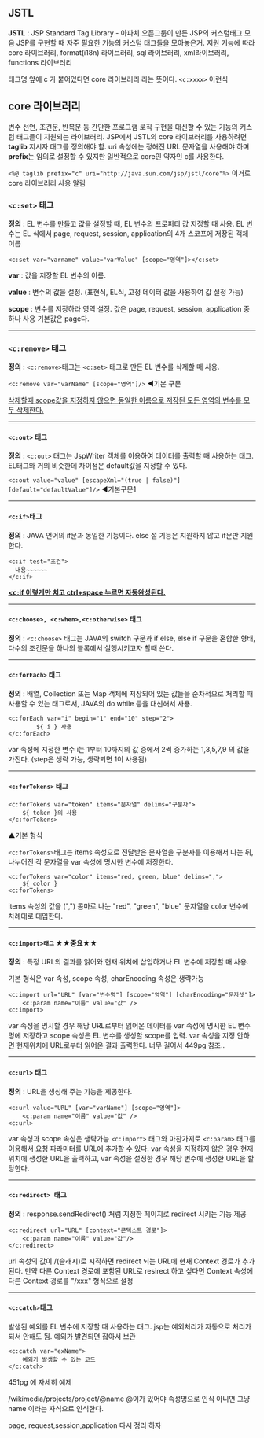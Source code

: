 ## JSTL 
 
**JSTL** : JSP Standard Tag Library - 아파치 오픈그룹이 만든 JSP의 커스텀태그 모음                                                                              JSP를 구현할 때 자주 필요한 기능의 커스텀 태그들을 모아놓은거. 지원 기능에 따라 core 라이브러리, format(i18n) 라이브러리, sql 라이브러리, xml라이브러리, functions 라이브러리

태그명 앞에 c 가 붙어있다면 core 라이브러리 라는 뜻이다.  `<c:xxxx>` 이런식

## core 라이브러리

변수 선언, 조건문, 반복문 등 간단한 프로그램 로직 구현을 대신할 수 있는 기능의 커스텀 태그들이 지원되는 라이브러리. JSP에서 JSTL의 core 라이브러리를 사용하려면 **taglib** 지시자 태그를 정의해야 함. uri 속성에는 정해진 URL 문자열을 사용해야 하며 **prefix**는 임의로 설정할 수 있지만 일반적으로 core인 약자인 c를 사용한다. 

`<%@ taglib prefix="c" uri="http://java.sun.com/jsp/jstl/core"%>` 이거로 core 라이브러리 사용 알림

### `<c:set>` 태그

**정의** : EL 변수를 만들고 값을 설정할 때, EL 변수의 프로퍼티 값 지정할 때 사용. EL 변수는 EL 식에서 page, request, session, application의 4개 스코프에 저장된 객체 이름 

`<c:set var="varname" value="varValue" [scope="영역"]></c:set>` 

**var** : 값을 저장할 EL 변수의 이름.

**value** : 변수의 값을 설정. (표현식, EL식, 고정 데이터 값을 사용하여 값 설정 가능)

**scope** : 변수를 저장하라 영역 설정. 값은 page, request, session, application 중 하나 사용 기본값은 page다.

------

### `<c:remove>` 태그

**정의** : `<c:remove>`태그는  `<c:set>` 태그로 만든 EL 변수를 삭제할 때 사용.

`<c:remove var="varName" [scope="영역"]/>`  ◀기본 구문

<u>삭제할때 scope값을 지정하지 않으면 동일한 이름으로 저장된 모든 영역의 변수를 모두 삭제한다.</u>

-------

#### `<c:out>` 태그

**정의** : `<c:out>` 태그는 JspWriter 객체를 이용하여 데이터를 출력할 때 사용하는 태그. EL태그와 거의 비슷한데 차이점은 default값을 지정할 수 있다. 

`<c:out value="value" [escapeXml="(true | false)"] [default="defaultValue"]/>` ◀기본구문1

-----

#### `<c:if>`태그

**정의** : JAVA 언어의 if문과 동일한 기능이다. else 절 기능은 지원하지 않고 if문만 지원한다. 

```
<c:if test="조건">
  내용~~~~~~
</c:if>				
```

**<u><c:if  이렇게만 치고 ctrl+space 누르면 자동완성된다.</u>**

-------

#### `<c:choose>, <c:when>,<c:otherwise>` 태그

**정의** : `<c:choose>` 태그는 JAVA의 switch 구문과 if else, else if 구문을 혼합한 형태, 다수의 조건문을 하나의 블록에서 실행시키고자 할때 쓴다.

---

#### `<c:forEach>` 태그

**정의** : 배열, Collection 또는 Map 객체에 저장되어 있는 값들을 순차적으로 처리할 때 사용할  수 있는 태그로서, JAVA의 do while 등을 대신해서 사용.

```
<c:forEach var="i" begin="1" end="10" step="2">
		${ i } 사용
</c:forEach>
```

var 속성에 지정한 변수 i는 1부터 10까지의 값 중에서 2씩 증가하는 1,3,5,7,9 의 값을 가진다. (step은 생략 가능, 생략되면 1이 사용됨)

-------------

#### `<c:forTokens>` 태그

```
<c:forTokens var="token" items="문자열" delims="구분자">
	${ token }의 사용
</c:forTokens>
```

▲기본 형식

`<c:forTokens>`태그는 items 속성으로 전달받은 문자열을 구분자를 이용해서 나눈 뒤, 나누어진 각 문자열을 var 속성에 명시한 변수에 저장한다. 

```
<c:forTokens var="color" items="red, green, blue" delims=",">
	${ color }
<c:forTokens>
```

items 속성의 값을 (",") 콤마로 나눈 "red", "green", "blue" 문자열을 color 변수에 차례대로 대입한다.

------

#### `<c:import>태그` ★★중요★★                                                      

**정의** : 특정 URL의 결과를 읽어와 현재 위치에 삽입하거나 EL 변수에 저장할 때 사용.

기본 형식은 var 속성, scope 속성, charEncoding 속성은 생략가능 

``` 
<c:import url="URL" [var="변수명"] [scope="영역"] [charEncoding="문자셋"]>
	<c:param name="이름" value="값" />
<c:import>
```

var 속성을 명시할 경우 해당 URL로부터 읽어온 데이터를 var 속성에 명시한 EL 변수명에 저장하고 scope 속성은 EL 변수를 생성할 scope를 입력. var 속성을 지정 안하면 현재위치에 URL로부터 읽어온 결과 출력한다. 너무 길어서 449pg 참조..

-------

#### `<c:url>` 태그 

**정의** : URL을 생성해 주는 기능을 제공한다.

```
<c:url value="URL" [var="varName"] [scope="영역"]>
	<c:param name="이름" value="값" />
<c:url>	
```

var  속성과 scope 속성은 생략가능 `<c:import>` 태그와 마찬가지로 `<c:param>` 태그를 이용해서 요청 파라미터를 URL에 추가할 수 있다. var 속성을 지정하지 않은 경우 현재 위치에 생성한 URL을 출력하고, var 속성을 설정한 경우 해당 변수에 생성한 URL을 할당한다. 

----

#### `<c:redirect> `태그

**정의** : response.sendRedirect() 처럼 지정한 페이지로 redirect 시키는 기능 제공

```
<c:redirect url="URL" [context="콘텍스트 경로"]>
	<c:param name="이름" value="값"/>
</c:redirect>
```

url 속성의 값이 /(슬래시)로 시작하면 redirect 되는 URL에 현재 Context 경로가 추가된다. 만약 다른 Context 경로에 포함된 URL로 resirect 하고 싶다면 Context 속성에 다른 Context 경로를 "/xxx" 형식으로 설정

-----

#### `<c:catch>`태그     

발생된 예외를 EL 변수에 저장할 때 사용하는 태그. jsp는 예외처리가 자동으로 처리가 되서 안해도 됨. 예외가 발견되면 잡아서 보관

```
<c:catch var="exName">
	예외가 발생할 수 있는 코드
</c:catch>
```

451pg 에 자세히 예제 

/wikimedia/projects/project/@name @이가 있어야 속성명으로 인식 아니면 그냥 name 이라는 자식으로 인식한다. 

page, request,session,application 다시 정리 하자

